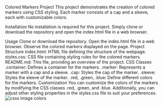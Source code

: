 Colored Markers Project
This project demonstrates the creation of colored markers using CSS styling. Each marker consists of a cap and a sleeve, each with customizable colors.

Installation
No installation is required for this project. Simply clone or download the repository and open the index.html file in a web browser.

Usage
Clone or download the repository.
Open the index.html file in a web browser.
Observe the colored markers displayed on the page.
Project Structure
index.html: HTML file defining the structure of the webpage.
styles.css: CSS file containing styling rules for the colored markers.
README.md: This file, providing an overview of the project.
CSS Classes
.container: Defines a container for the markers.
.marker: Represents a marker with a cap and a sleeve.
.cap: Styles the cap of the marker.
.sleeve: Styles the sleeve of the marker.
.red, .green, .blue: Define different colors for the markers.
Customization
You can customize the colors of the markers by modifying the CSS classes .red, .green, and .blue. Additionally, you can adjust other styling properties in the styles.css file to suit your preferences.
![csss image colors](https://github.com/santiagoprogramador99/ColorMarkers1/assets/112513439/a686ad3b-28d5-4cb1-949b-94cc6c0894da)

